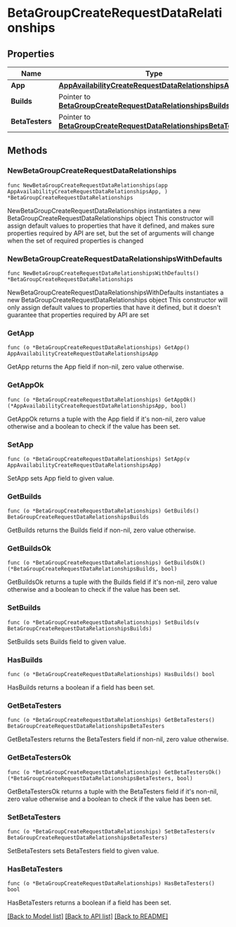 # BetaGroupCreateRequestDataRelationships

## Properties

Name | Type | Description | Notes
------------ | ------------- | ------------- | -------------
**App** | [**AppAvailabilityCreateRequestDataRelationshipsApp**](AppAvailabilityCreateRequestDataRelationshipsApp.md) |  | 
**Builds** | Pointer to [**BetaGroupCreateRequestDataRelationshipsBuilds**](BetaGroupCreateRequestDataRelationshipsBuilds.md) |  | [optional] 
**BetaTesters** | Pointer to [**BetaGroupCreateRequestDataRelationshipsBetaTesters**](BetaGroupCreateRequestDataRelationshipsBetaTesters.md) |  | [optional] 

## Methods

### NewBetaGroupCreateRequestDataRelationships

`func NewBetaGroupCreateRequestDataRelationships(app AppAvailabilityCreateRequestDataRelationshipsApp, ) *BetaGroupCreateRequestDataRelationships`

NewBetaGroupCreateRequestDataRelationships instantiates a new BetaGroupCreateRequestDataRelationships object
This constructor will assign default values to properties that have it defined,
and makes sure properties required by API are set, but the set of arguments
will change when the set of required properties is changed

### NewBetaGroupCreateRequestDataRelationshipsWithDefaults

`func NewBetaGroupCreateRequestDataRelationshipsWithDefaults() *BetaGroupCreateRequestDataRelationships`

NewBetaGroupCreateRequestDataRelationshipsWithDefaults instantiates a new BetaGroupCreateRequestDataRelationships object
This constructor will only assign default values to properties that have it defined,
but it doesn't guarantee that properties required by API are set

### GetApp

`func (o *BetaGroupCreateRequestDataRelationships) GetApp() AppAvailabilityCreateRequestDataRelationshipsApp`

GetApp returns the App field if non-nil, zero value otherwise.

### GetAppOk

`func (o *BetaGroupCreateRequestDataRelationships) GetAppOk() (*AppAvailabilityCreateRequestDataRelationshipsApp, bool)`

GetAppOk returns a tuple with the App field if it's non-nil, zero value otherwise
and a boolean to check if the value has been set.

### SetApp

`func (o *BetaGroupCreateRequestDataRelationships) SetApp(v AppAvailabilityCreateRequestDataRelationshipsApp)`

SetApp sets App field to given value.


### GetBuilds

`func (o *BetaGroupCreateRequestDataRelationships) GetBuilds() BetaGroupCreateRequestDataRelationshipsBuilds`

GetBuilds returns the Builds field if non-nil, zero value otherwise.

### GetBuildsOk

`func (o *BetaGroupCreateRequestDataRelationships) GetBuildsOk() (*BetaGroupCreateRequestDataRelationshipsBuilds, bool)`

GetBuildsOk returns a tuple with the Builds field if it's non-nil, zero value otherwise
and a boolean to check if the value has been set.

### SetBuilds

`func (o *BetaGroupCreateRequestDataRelationships) SetBuilds(v BetaGroupCreateRequestDataRelationshipsBuilds)`

SetBuilds sets Builds field to given value.

### HasBuilds

`func (o *BetaGroupCreateRequestDataRelationships) HasBuilds() bool`

HasBuilds returns a boolean if a field has been set.

### GetBetaTesters

`func (o *BetaGroupCreateRequestDataRelationships) GetBetaTesters() BetaGroupCreateRequestDataRelationshipsBetaTesters`

GetBetaTesters returns the BetaTesters field if non-nil, zero value otherwise.

### GetBetaTestersOk

`func (o *BetaGroupCreateRequestDataRelationships) GetBetaTestersOk() (*BetaGroupCreateRequestDataRelationshipsBetaTesters, bool)`

GetBetaTestersOk returns a tuple with the BetaTesters field if it's non-nil, zero value otherwise
and a boolean to check if the value has been set.

### SetBetaTesters

`func (o *BetaGroupCreateRequestDataRelationships) SetBetaTesters(v BetaGroupCreateRequestDataRelationshipsBetaTesters)`

SetBetaTesters sets BetaTesters field to given value.

### HasBetaTesters

`func (o *BetaGroupCreateRequestDataRelationships) HasBetaTesters() bool`

HasBetaTesters returns a boolean if a field has been set.


[[Back to Model list]](../README.md#documentation-for-models) [[Back to API list]](../README.md#documentation-for-api-endpoints) [[Back to README]](../README.md)


